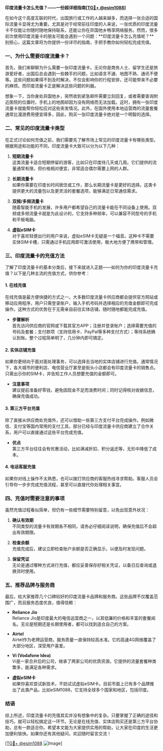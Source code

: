 **印度流量卡怎么充值？——一份超详细指南[[TG💪+ @esim1088](https://t.me/s/esim1088)]**

在如今这个高度互联的时代，出国旅行或工作的人越来越多，而选择一张合适的国际流量卡显得尤为重要。尤其是对于经常前往印度的人来说，一张优质的印度流量卡不仅能让你随时随地保持联系，还能让你在异国他乡畅享网络服务。然而，很多初次使用印度流量卡的朋友可能会遇到一个问题：**印度流量卡怎么充值呢？**别担心，这篇文章将为你提供一份详尽的指南，手把手教你如何轻松完成充值。

### 一、为什么需要印度流量卡？

首先，我们来聊聊为什么需要一张印度流量卡。无论你是商务人士、留学生还是旅游爱好者，出国后总会遇到一些棘手的问题，比如语言不通、地图不熟、通讯不便等。这些问题如果得不到及时解决，不仅会影响你的行程安排，还可能带来不必要的麻烦。而印度流量卡正是解决这些问题的利器。

想象一下，当你身处异国他乡，突然收到紧急邮件需要立刻回复，或者需要查询附近医院的位置时，手机上的地图却因为没有网络而无法加载。这时，拥有一张印度流量卡就能帮你轻松应对这些突发情况。此外，在国外使用本地运营商的流量套餐通常比漫游费用便宜得多，因此，购买一张印度流量卡绝对是一个明智的选择。

### 二、常见的印度流量卡类型

在正式讨论如何充值之前，我们需要先了解市场上常见的印度流量卡有哪些类型。根据用途和功能的不同，印度流量卡大致可以分为以下几种：

1. **短期流量卡**  
   这类流量卡适合短期停留的游客，比如只在印度待几天或几周。它们提供的流量通常有限，但价格相对便宜，非常适合偶尔需要上网的人群。

2. **长期流量卡**  
   如果你需要在印度长时间居住或工作，那么长期流量卡是更好的选择。这类卡提供更大的流量包以及更灵活的套餐选项，能够满足日常通信需求。

3. **双频/多频流量卡**  
   随着智能手机的发展，许多用户都希望自己的流量卡能在不同设备上使用。双频或多频流量卡就是为此设计的，它支持多种频率，可以兼容不同型号的手机和平板电脑。

4. **虚拟eSIM卡**  
   对于喜欢轻便出行的用户来说，虚拟eSIM卡无疑是一个福音。这种卡不需要实体SIM卡槽，只需通过手机应用即可激活使用，极大地方便了携带和管理。

### 三、印度流量卡的充值方法

了解了印度流量卡的基本分类后，接下来就进入正题——如何为你的印度流量卡充值？以下是几种主流的充值方式，供你参考：

#### 1. **在线充值**
   在线充值是最方便快捷的方式之一。大多数印度流量卡供应商都会提供官方网站或移动应用程序，用户只需登录账户，输入手机号码并选择相应的充值金额即可完成操作。这种方式的优势在于无需亲自前往实体店铺，随时随地都能完成充值。

   - **步骤解析**  
     首先访问供应商的官网或下载其官方APP；注册并登录账户；选择需要充值的号码及套餐；支付款项（支持信用卡、PayPal等多种支付方式）；等待系统确认到账。整个过程简单明了，几分钟内即可搞定。

#### 2. **实体店铺充值**
   如果你更倾向于面对面处理事务，可以选择去当地的实体店铺进行充值。通常情况下，各大城市的便利店、电信营业厅甚至是街头小店都会有印度流量卡的销售点。只需出示你的SIM卡，并告知工作人员想要充值的金额即可。

   - **注意事项**  
     建议提前准备好零钱，避免因现金不足而浪费时间；同时记得核对收据信息，确保充值成功。

#### 3. **第三方平台充值**
   除了直接从供应商处充值外，还可以借助一些第三方支付平台完成操作。例如微信、支付宝等国内常用的支付工具，部分已经与印度流量卡供应商建立了合作关系，用户可以直接通过这些平台完成充值。

   - **优点**  
     第三方平台往往会有优惠活动，比如满减折扣、积分返还等，无形中降低了成本。

#### 4. **电话客服充值**
   如果你对线上操作不太熟悉，也可以拨打供应商的客服热线寻求帮助。客服人员会引导你一步步完成充值流程，甚至可以直接代你处理相关事宜。

### 四、充值时需要注意的事项

虽然充值过程看似简单，但仍有一些细节需要特别留意，以免出现意外状况：

1. **确认有效期**  
   不同类型的流量卡有效期各不相同，请务必仔细阅读说明，确保充值后不会超出有效期限。

2. **检查余额**  
   充值完成后，建议立即检查账户余额是否正确显示，以便及时发现问题。

3. **保留凭证**  
   无论是通过哪种方式进行充值，都应妥善保存好相关凭证，以备日后查询或退换货时使用。

### 五、推荐品牌与服务商

最后，给大家推荐几个口碑较好的印度流量卡品牌和服务商。这些品牌不仅覆盖范围广，而且服务态度优良，值得信赖：

- **Reliance Jio**  
   Reliance Jio是印度最大的电信运营商之一，以其低廉的价格和丰富的套餐闻名。无论是短期还是长期使用者，都可以找到适合自己的方案。

- **Airtel**  
   Airtel作为老牌运营商，服务质量一直保持较高水准。它的高速4G网络覆盖了大部分地区，深受用户喜爱。

- **Vi (Vodafone Idea)**  
   Vi是一家合并后的公司，继承了两家公司的优质资源。它提供的流量套餐种类繁多，能满足各种需求。

- **虚拟eSIM卡**  
   如果你喜欢尝试新技术，不妨试试虚拟eSIM卡。目前市面上已有多个品牌推出了此类产品，比如eSIM1088，它支持全球多个国家和地区，包括印度。

### 结语

综上所述，印度流量卡的充值其实并没有想象中的复杂。只要掌握了正确的途径和技巧，就可以轻松搞定这一环节。无论是在线充值、实体店购买还是第三方平台协助，总有一款适合你。希望本文能为大家提供实用的帮助，让大家在印度的生活更加便利愉快。如果你还有其他疑问，欢迎随时留言交流！

[[TG💪+ @esim1088](https://t.me/s/esim1088) ![Image](https://i.postimg.cc/4NQfJmqS/Snipaste-2025-05-13-00-14-12.png)]